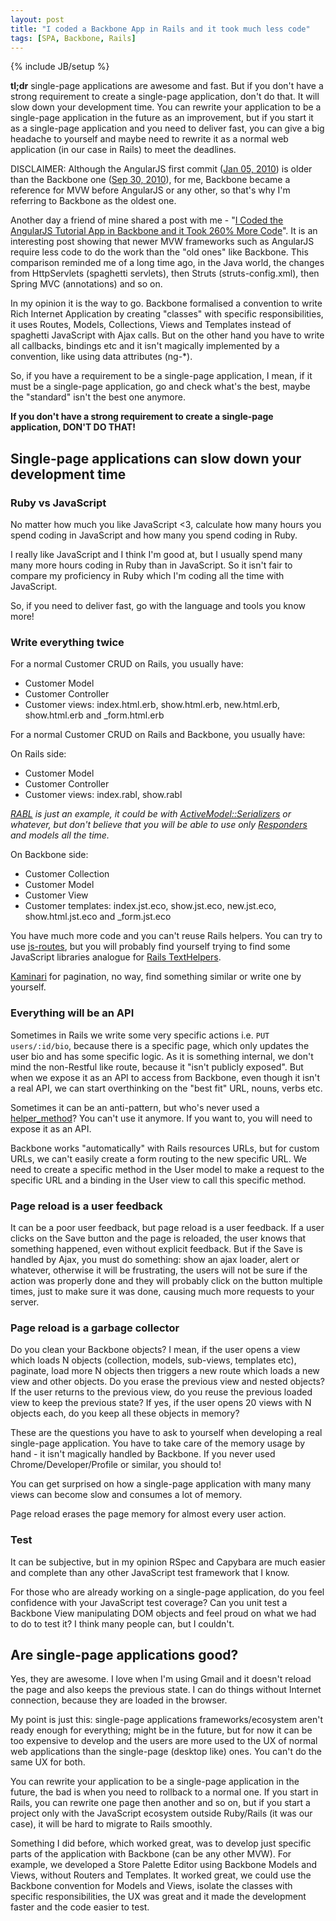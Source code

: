 ```yaml
---
layout: post
title: "I coded a Backbone App in Rails and it took much less code"
tags: [SPA, Backbone, Rails]
---
```

{% include JB/setup %}

**tl;dr** single-page applications are awesome and fast. But if you don't have a strong requirement to create a single-page application, don't do that. It will slow down your development time. You can rewrite your application to be a single-page application in the future as an improvement, but if you start it as a single-page application and you need to deliver fast, you can give a big headache to yourself and maybe need to rewrite it as a normal web application (in our case in Rails) to meet the deadlines.

DISCLAIMER: Although the AngularJS first commit ([Jan 05, 2010](https://github.com/angular/angular.js/commit/c9c176a53b1632ca2b1c6ed27382ab72ac21d45d)) is older than the Backbone one ([Sep 30, 2010](https://github.com/jashkenas/backbone/commit/8a960b479859d343a6c734eb1a5817a2ff6c2b52)), for me, Backbone became a reference for MVW before AngularJS or any other, so that's why I'm referring to Backbone as the oldest one.

Another day a friend of mine shared a post with me - "[I Coded the AngularJS Tutorial App in Backbone and it Took 260% More Code](http://blog.42floors.com/coded-angular-tutorial-app-backbone-took-260-code)". It is an interesting post showing that newer MVW frameworks such as AngularJS require less code to do the work than the "old ones" like Backbone. This comparison reminded me of a long time ago, in the Java world, the changes from HttpServlets (spaghetti servlets), then Struts (struts-config.xml), then Spring MVC (annotations) and so on. 

In my opinion it is the way to go. Backbone formalised a convention to write Rich Internet Application by creating "classes" with specific responsibilities, it uses Routes, Models, Collections, Views and Templates instead of spaghetti JavaScript with Ajax calls. But on the other hand you have to write all callbacks, bindings etc and it isn't magically implemented by a convention, like using data attributes (ng-*).

So, if you have a requirement to be a single-page application, I mean, if it must be a single-page application, go and check what's the best, maybe the "standard" isn't the best one anymore.

**If you don't have a strong requirement to create a single-page application, DON'T DO THAT!**

## Single-page applications can slow down your development time

### Ruby vs JavaScript

No matter how much you like JavaScript <3, calculate how many hours you spend coding in JavaScript and how many you spend coding in Ruby.

I really like JavaScript and I think I'm good at, but I usually spend many many more hours coding in Ruby than in JavaScript. So it isn't fair to compare my proficiency in Ruby which I'm coding all the time with JavaScript.

So, if you need to deliver fast, go with the language and tools you know more!

### Write everything twice

For a normal Customer CRUD on Rails, you usually have:
 
* Customer Model
* Customer Controller
* Customer views: index.html.erb, show.html.erb, new.html.erb, show.html.erb and _form.html.erb

For a normal Customer CRUD on Rails and Backbone, you usually have:

On Rails side:

* Customer Model
* Customer Controller
* Customer views: index.rabl, show.rabl

*[RABL](https://github.com/nesquena/rabl) is just an example, it could be with [ActiveModel::Serializers](https://github.com/rails-api/active_model_serializers) or whatever, but don't believe that you will be able to use only [Responders](http://api.rubyonrails.org/classes/ActionController/Responder.html) and models all the time.*

On Backbone side:

* Customer Collection
* Customer Model
* Customer View
* Customer templates: index.jst.eco, show.jst.eco, new.jst.eco, show.html.jst.eco and _form.jst.eco

You have much more code and you can't reuse Rails helpers. You can try to use [js-routes](https://github.com/railsware/js-routes), but you will probably find yourself trying to find some  JavaScript libraries analogue for [Rails TextHelpers](http://api.rubyonrails.org/classes/ActionView/Helpers/TextHelper.html).

[Kaminari](https://github.com/amatsuda/kaminari) for pagination,  no way, find something similar or write one by yourself.

### Everything will be an API

Sometimes in Rails we write some very specific actions i.e. `PUT users/:id/bio`, because there is a specific page, which only updates the user bio and has some specific logic. As it is something internal, we don't mind the non-Restful like route, because it "isn't publicly exposed". But when we expose it as an API to access from Backbone, even though it isn't a real API, we can start overthinking on the "best fit" URL, nouns, verbs etc. 

Sometimes it can be an anti-pattern, but who's never used a [helper_method](http://apidock.com/rails/ActionController/Helpers/ClassMethods/helper_method)? You can't use it anymore. If you want to, you will need to expose it as an API.

Backbone works "automatically" with Rails resources URLs, but for custom URLs, we can't easily create a form routing to the new specific URL. We need to create a specific method in the User model to make a request to the specific URL and a binding in the User view to call this specific method.

### Page reload is a user feedback

It can be a poor user feedback, but page reload is a user feedback. If a user clicks on the Save button and the page is reloaded, the user knows that something happened, even without explicit feedback. But if the Save is handled by Ajax, you must do something: show an ajax loader, alert or whatever, otherwise it will be frustrating, the users will not be sure if the action was properly done and they will probably click on the button multiple times, just to make sure it was done, causing much more requests to your server.

### Page reload is a garbage collector

Do you clean your Backbone objects? I mean, if the user opens a view which loads N objects (collection, models, sub-views, templates etc), paginate, load more N objects then triggers a new route which loads a new view and other objects. Do you erase the previous view and nested objects? If the user returns to the previous view, do you reuse the previous loaded view to keep the previous state? If yes, if the user opens 20 views with N objects each, do you keep all these objects in memory?

These are the questions you have to ask to yourself when developing a real single-page application. You have to take care   of the memory usage by hand - it isn't magically handled by Backbone. If you never used Chrome/Developer/Profile or similar, you should to!

You can get surprised on how a single-page application with many many views can become slow and consumes a lot of memory.

Page reload erases the page memory for almost every user action.

### Test

It can be subjective, but in my opinion RSpec and Capybara are much easier and complete than any other JavaScript test framework that I know.

For those who are already working on a single-page application, do you feel confidence with your JavaScript test coverage? Can you unit test a Backbone View manipulating DOM objects and feel proud on what we had to do to test it? I think many people can, but I couldn't.

## Are single-page applications good?

Yes, they are awesome. I love when I'm using Gmail and it doesn't reload the page and also keeps the previous state. I can do things without Internet connection, because they are loaded in the browser.

My point is just this: single-page applications frameworks/ecosystem aren't ready enough for everything; might be in the future, but for now it can be too expensive to develop and the users are more used to the UX of normal web applications than the single-page (desktop like) ones. You can't do the same UX for both. 

You can rewrite your application to be a single-page application in the future, the bad is when you need to rollback to a normal one. If you start in Rails, you can rewrite one page then another and so on, but if you start a project only with the JavaScript ecosystem outside Ruby/Rails (it was our case), it will be hard to migrate to Rails smoothly. 

Something I did before, which worked great, was to develop just specific parts of the application with Backbone (can be any other MVW). For example, we developed a Store Palette Editor using Backbone Models and Views, without Routers and Templates. It worked great, we could use the Backbone convention for Models and Views, isolate the classes with specific responsibilities, the UX was great and it made the development faster and the code easier to test.
